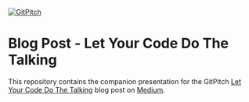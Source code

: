[![GitPitch](https://gitpitch.com/assets/badge.svg)](https://gitpitch.com/gitpitch/code-presenting)

# Blog Post - Let Your Code Do The Talking

This repository contains the companion presentation for the GitPitch [Let Your Code Do The Talking](https://medium.com/@gitpitch/let-your-code-do-the-talking-983906a3a587) blog post on [Medium](https://medium.com/@gitpitch/let-your-code-do-the-talking-983906a3a587).